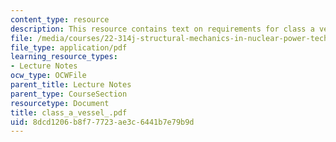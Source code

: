 ```yaml
---
content_type: resource
description: This resource contains text on requirements for class a vessels.
file: /media/courses/22-314j-structural-mechanics-in-nuclear-power-technology-fall-2006/8dcd1206b8f77723ae3c6441b7e79b9d_class_a_vessel_.pdf
file_type: application/pdf
learning_resource_types:
- Lecture Notes
ocw_type: OCWFile
parent_title: Lecture Notes
parent_type: CourseSection
resourcetype: Document
title: class_a_vessel_.pdf
uid: 8dcd1206-b8f7-7723-ae3c-6441b7e79b9d
---
```

